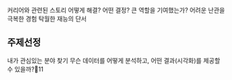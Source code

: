 커리어와 관련된 스토리
어떻게 해결?
어떤 결정?
큰 역할을 기여했는가?
어려운 난관을 극복한 경험
탁월한 재능의 단서

## 주제선정

내가 관심있는 분야 찾기
무슨 데이터를 어떻게 분석하고, 어떤 결과(시각화)를 제공할 수 있을까?11